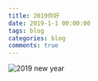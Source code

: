 ```yaml
---
title: 2019你好
date: 2019-1-1 00:00:00
tags: blog
categories: blog
comments: true
---
```


<fancybox>![2019 new year](https://img.vim-cn.com/98/76b6778c92f439ecde44ca1ac3a26a035ef7f1.png)</fancybox>
